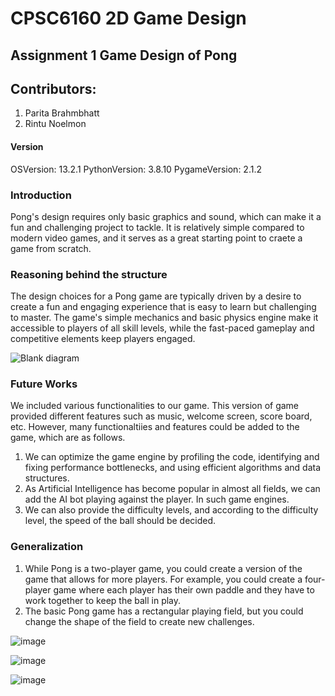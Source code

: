 # CPSC6160 2D Game Design 

## Assignment 1 Game Design of Pong

## Contributors:
1. Parita Brahmbhatt
2. Rintu Noelmon

#### Version
OSVersion: 13.2.1
PythonVersion: 3.8.10
PygameVersion: 2.1.2
  

### Introduction
Pong's design requires only basic graphics and sound, which can make it a fun and challenging project to tackle. It is relatively simple compared to modern video games, and it serves as a great starting point to craete a game from scratch.


### Reasoning behind the structure
The design choices for a Pong game are typically driven by a desire to create a fun and engaging experience that is easy to learn but challenging to master. The game's simple mechanics and basic physics engine make it accessible to players of all skill levels, while the fast-paced gameplay and competitive elements keep players engaged.

![Blank diagram](https://user-images.githubusercontent.com/124462732/222328375-7c19a23c-fd86-40f8-ac72-e7560135b9a7.png)

### Future Works
We included various functionalities to our game. This version of game provided different features such as music, welcome screen, score board, etc. However, many functionaltiies and features could be added to the game, which are as follows.
1. We can optimize the game engine by profiling the code, identifying and fixing performance bottlenecks, and using efficient algorithms and data structures.
2. As Artificial Intelligence has become popular in almost all fields, we can add the AI bot playing against the player. In such game engines.
3. We can also provide the difficulty levels, and according to the difficulty level, the speed of the ball should be decided. 

### Generalization
1. While Pong is a two-player game, you could create a version of the game that allows for more players. For example, you could create a four-player game where each player has their own paddle and they have to work together to keep the ball in play.
2. The basic Pong game has a rectangular playing field, but you could change the shape of the field to create new challenges.

![image](https://user-images.githubusercontent.com/67082863/222316264-e98b09a4-c888-424f-ac34-6ea44864d6a8.png)


![image](https://user-images.githubusercontent.com/67082863/222316799-fa838ee1-83a3-4103-abe7-5e4240e99958.png)


![image](https://user-images.githubusercontent.com/67082863/222317907-b991ec93-48ec-4951-a799-7fcf1daa630d.png)



